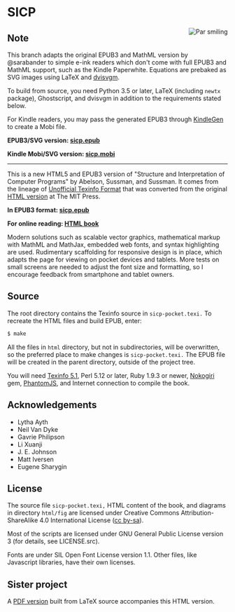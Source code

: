 SICP
====

<img src="https://sicpebook.files.wordpress.com/2013/09/smile0.png"
 alt="Par smiling" align="right" />

Note
----

This branch adapts the original EPUB3 and MathML version by @sarabander to simple e-ink readers which don't come with full EPUB3 and MathML support, such as the Kindle Paperwhite. Equations are prebaked as SVG images using LaTeX and [dvisvgm](http://dvisvgm.bplaced.net/).

To build from source, you need Python 3.5 or later, LaTeX (including `newtx` package), Ghostscript, and dvisvgm in addition to the requirements stated below.

For Kindle readers, you may pass the generated EPUB3 through [KindleGen](https://www.amazon.com/gp/feature.html?docId=1000765211) to create a Mobi file.

<b>EPUB3/SVG version: [sicp.epub](https://github.com/tuxu/sicp-epub-svgmath/blob/master/sicp.epub?raw=true)</b>

<b>Kindle Mobi/SVG version: [sicp.mobi](https://github.com/tuxu/sicp-epub-svgmath/blob/master/sicp.mobi?raw=true)</b>


---

This is a new HTML5 and EPUB3 version of "Structure and Interpretation of Computer Programs" by Abelson, Sussman, and Sussman. It comes from the lineage of [Unofficial Texinfo Format](http://www.neilvandyke.org/sicp-texi) that was converted from the original [HTML version](https://mitpress.mit.edu/sicp) at The MIT Press.

<b>In EPUB3 format: [sicp.epub](https://github.com/sarabander/sicp-epub/blob/master/sicp.epub?raw=true)</b>

<b>For online reading: [HTML book](https://sarabander.github.io/sicp)</b>

Modern solutions such as scalable vector graphics, mathematical markup with MathML and MathJax, embedded web fonts, and syntax highlighting are used. Rudimentary scaffolding for responsive design is in place, which adapts the page for viewing on pocket devices and tablets. More tests on small screens are needed to adjust the font size and formatting, so I encourage feedback from smartphone and tablet owners.

Source
------

The root directory contains the Texinfo source in `sicp-pocket.texi.` To recreate the HTML files and build EPUB, enter:

```bash
$ make
```

All the files in `html` directory, but not in subdirectories, will be overwritten, so the preferred place to make changes is `sicp-pocket.texi.` The EPUB file will be created in the parent directory, outside of the project tree.

You will need [Texinfo 5.1](https://ftp.gnu.org/gnu/texinfo), Perl 5.12 or later, Ruby 1.9.3 or newer, [Nokogiri](http://nokogiri.org) gem, [PhantomJS](http://phantomjs.org), and Internet connection to compile the book.

Acknowledgements
----------------

* Lytha Ayth
* Neil Van Dyke
* Gavrie Philipson
* Li Xuanji
* J. E. Johnson
* Matt Iversen
* Eugene Sharygin

License
-------

The source file `sicp-pocket.texi,` HTML content of the book, and diagrams in directory `html/fig` are licensed under Creative Commons Attribution-ShareAlike 4.0 International License ([cc by-sa](https://creativecommons.org/licenses/by-sa/4.0)).
          
Most of the scripts are licensed under GNU General Public License version 3 (for details, see LICENSE.src).

Fonts are under SIL Open Font License version 1.1. Other files, like Javascript libraries, have their own licenses.

Sister project
--------------

A [PDF version](https://github.com/sarabander/sicp-pdf) built from LaTeX source accompanies this HTML version.
